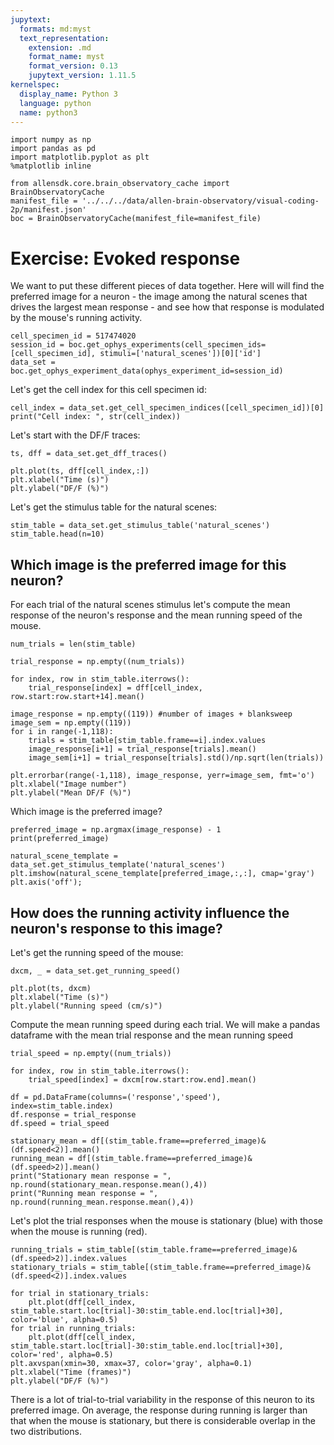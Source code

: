 ```yaml
---
jupytext:
  formats: md:myst
  text_representation:
    extension: .md
    format_name: myst
    format_version: 0.13
    jupytext_version: 1.11.5
kernelspec:
  display_name: Python 3
  language: python
  name: python3
---
```

```{code-cell} ipython3
import numpy as np
import pandas as pd
import matplotlib.pyplot as plt
%matplotlib inline
```
```{code-cell} ipython3
from allensdk.core.brain_observatory_cache import BrainObservatoryCache
manifest_file = '../../../data/allen-brain-observatory/visual-coding-2p/manifest.json'
boc = BrainObservatoryCache(manifest_file=manifest_file)
```

# Exercise: Evoked response

We want to put these different pieces of data together. Here will will find the preferred image for a neuron - the image among the natural scenes that drives the largest mean response - and see how that response is modulated by the mouse's running activity.

```{code-cell} ipython3
cell_specimen_id = 517474020
session_id = boc.get_ophys_experiments(cell_specimen_ids=[cell_specimen_id], stimuli=['natural_scenes'])[0]['id']
data_set = boc.get_ophys_experiment_data(ophys_experiment_id=session_id)
```

Let's get the cell index for this cell specimen id:

```{code-cell} ipython3
cell_index = data_set.get_cell_specimen_indices([cell_specimen_id])[0]
print("Cell index: ", str(cell_index))
```

Let's start with the DF/F traces:

```{code-cell} ipython3
ts, dff = data_set.get_dff_traces()

plt.plot(ts, dff[cell_index,:])
plt.xlabel("Time (s)")
plt.ylabel("DF/F (%)")
```

Let's get the stimulus table for the natural scenes:

```{code-cell} ipython3
stim_table = data_set.get_stimulus_table('natural_scenes')
stim_table.head(n=10)
```

## Which image is the preferred image for this neuron?

For each trial of the natural scenes stimulus let's compute the mean response of the neuron's response and the mean running speed of the mouse.

```{code-cell} ipython3
num_trials = len(stim_table)

trial_response = np.empty((num_trials))

for index, row in stim_table.iterrows():
    trial_response[index] = dff[cell_index, row.start:row.start+14].mean()

image_response = np.empty((119)) #number of images + blanksweep
image_sem = np.empty((119))
for i in range(-1,118):
    trials = stim_table[stim_table.frame==i].index.values
    image_response[i+1] = trial_response[trials].mean()
    image_sem[i+1] = trial_response[trials].std()/np.sqrt(len(trials))

plt.errorbar(range(-1,118), image_response, yerr=image_sem, fmt='o')
plt.xlabel("Image number")
plt.ylabel("Mean DF/F (%)")
```

Which image is the preferred image?

```{code-cell} ipython3
preferred_image = np.argmax(image_response) - 1
print(preferred_image)

natural_scene_template = data_set.get_stimulus_template('natural_scenes')
plt.imshow(natural_scene_template[preferred_image,:,:], cmap='gray')
plt.axis('off');
```

## How does the running activity influence the neuron's response to this image?

Let's get the running speed of the mouse:

```{code-cell} ipython3
dxcm, _ = data_set.get_running_speed()

plt.plot(ts, dxcm)
plt.xlabel("Time (s)")
plt.ylabel("Running speed (cm/s)")
```

Compute the mean running speed during each trial. We will make a pandas dataframe with the mean trial response and the mean running speed

```{code-cell} ipython3
trial_speed = np.empty((num_trials))

for index, row in stim_table.iterrows():
    trial_speed[index] = dxcm[row.start:row.end].mean()

df = pd.DataFrame(columns=('response','speed'), index=stim_table.index)
df.response = trial_response
df.speed = trial_speed

stationary_mean = df[(stim_table.frame==preferred_image)&(df.speed<2)].mean()
running_mean = df[(stim_table.frame==preferred_image)&(df.speed>2)].mean()
print("Stationary mean response = ", np.round(stationary_mean.response.mean(),4))
print("Running mean response = ", np.round(running_mean.response.mean(),4))
```

Let's plot the trial responses when the mouse is stationary (blue) with those when the mouse is running (red).

```{code-cell} ipython3
running_trials = stim_table[(stim_table.frame==preferred_image)&(df.speed>2)].index.values
stationary_trials = stim_table[(stim_table.frame==preferred_image)&(df.speed<2)].index.values

for trial in stationary_trials:
    plt.plot(dff[cell_index, stim_table.start.loc[trial]-30:stim_table.end.loc[trial]+30], color='blue', alpha=0.5)
for trial in running_trials:
    plt.plot(dff[cell_index, stim_table.start.loc[trial]-30:stim_table.end.loc[trial]+30], color='red', alpha=0.5)
plt.axvspan(xmin=30, xmax=37, color='gray', alpha=0.1)
plt.xlabel("Time (frames)")
plt.ylabel("DF/F (%)")
```

There is a lot of trial-to-trial variability in the response of this neuron to its preferred image. On average, the response during running is larger than that when the mouse is stationary, but there is considerable overlap in the two distributions.
